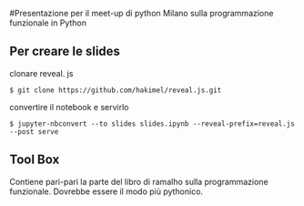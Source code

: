 #Presentazione per il meet-up di python Milano sulla programmazione funzionale in Python

## Per creare le slides

clonare reveal. js

    $ git clone https://github.com/hakimel/reveal.js.git 

convertire il notebook e servirlo

    $ jupyter-nbconvert --to slides slides.ipynb --reveal-prefix=reveal.js --post serve

## Tool Box

Contiene pari-pari la parte del libro di ramalho sulla programmazione funzionale. Dovrebbe essere il modo più pythonico.
